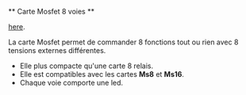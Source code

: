 ** Carte Mosfet 8 voies **

[here](https://github.com/Ingwie/OpenAVRc_Hw/blob/V3/MultiSwitch_MosFet/MultiSwitch_MosFet.pdf).

La carte Mosfet permet de commander 8 fonctions tout ou rien avec 8 tensions externes différentes.
* Elle plus compacte qu'une carte 8 relais.
* Elle est compatibles avec les cartes **Ms8** et **Ms16**.
* Chaque voie comporte une led.
